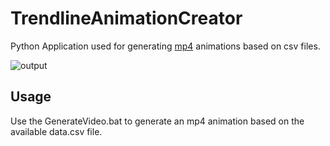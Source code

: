 # TrendlineAnimationCreator
Python Application used for generating [mp4](https://en.wikipedia.org/wiki/MP4_file_format) animations based on csv files.

![output](https://github.com/user-attachments/assets/fcf6c191-749b-4211-9d8d-506a55087b6e)

## Usage

Use the GenerateVideo.bat to generate an mp4 animation based on the available data.csv file.<br><br>
